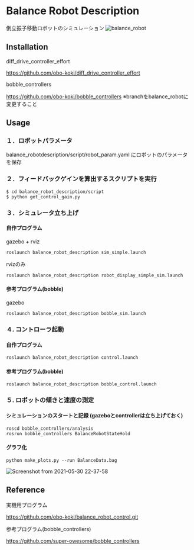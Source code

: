 # Balance Robot Description
倒立振子移動ロボットのシミュレーション
![balance_robot](https://user-images.githubusercontent.com/60743930/104920146-b5a27e80-59da-11eb-8a1b-30fabd63d69b.png)

## Installation
diff_drive_controller_effort

https://github.com/obo-koki/diff_drive_controller_effort

bobble_controllers

https://github.com/obo-koki/bobble_controllers
※branchをbalance_robotに変更すること

## Usage
### １．ロボットパラメータ
balance_robotdescription/script/robot_param.yaml にロボットのパラメータを保存

### ２．フィードバックゲインを算出するスクリプトを実行
```
$ cd balance_robot_description/script
$ python get_control_gain.py
```
### ３．シミュレータ立ち上げ   
#### 自作プログラム 
gazebo + rviz
```
roslaunch balance_robot_description sim_simple.launch
```
rvizのみ   
```
roslaunch balance_robot_description robot_display_simple_sim.launch
```
#### 参考プログラム(bobble)
gazebo
```
roslaunch balance_robot_description bobble_sim.launch
```

### ４. コントローラ起動
#### 自作プログラム
```
roslaunch balance_robot_description control.launch
```
#### 参考プログラム(bobble)
```
roslaunch balance_robot_description bobble_control.launch
```

### ５. ロボットの傾きと速度の測定
#### シミュレーションのスタートと記録 (gazeboとcontrollerは立ち上げておく)
```
roscd bobble_controllers/analysis
rosrun bobble_controllers BalanceRobotStateHold
```
#### グラフ化
```
python make_plots.py --run BalanceData.bag
```
![Screenshot from 2021-05-30 22-37-58](https://user-images.githubusercontent.com/60743930/120106413-cf797c80-c197-11eb-92cf-b1c5c023a00e.png)
## Reference

実機用プログラム

https://github.com/obo-koki/balance_robot_control.git

参考プログラム(bobble_controllers)

https://github.com/super-owesome/bobble_controllers